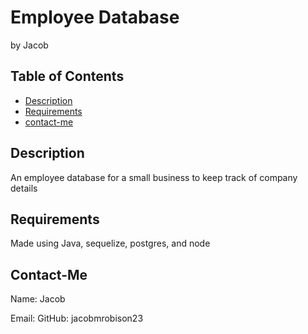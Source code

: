 
# Employee Database
  by Jacob
  
  ## Table of Contents
  - [Description](#description)
  - [Requirements](#requirements)
  - [contact-me](#contact-me)

  ## Description
  An employee database for a small business to keep track of company details
  ## Requirements
  Made using Java, sequelize, postgres, and node
  ## Contact-Me
  Name: Jacob
  
  Email: 
    GitHub: jacobmrobison23


  
